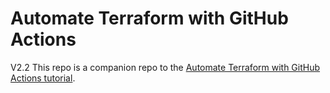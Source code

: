 # Automate Terraform with GitHub Actions
V2.2
This repo is a companion repo to the [Automate Terraform with GitHub Actions tutorial](https://developer.hashicorp.com/terraform/tutorials/automation/github-actions).
